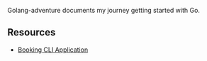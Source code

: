 Golang-adventure documents my journey getting started with Go.

## Resources

- [Booking CLI Application](./introduction-to-golang/README.md)
